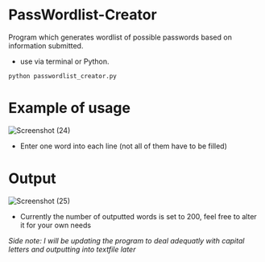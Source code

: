 # PassWordlist-Creator
Program which generates wordlist of possible passwords based on information submitted.
- use via terminal or Python.
```
python passwordlist_creator.py
```
# Example of usage
![Screenshot (24)](https://user-images.githubusercontent.com/72461989/147858435-5fd1ea5c-9714-43a5-b469-5a7c4dc001bf.png)
- Enter one word into each line (not all of them have to be filled)

# Output
![Screenshot (25)](https://user-images.githubusercontent.com/72461989/147858504-a7973052-70be-4b9c-940b-320cce06f4c5.png)
- Currently the number of outputted words is set to 200, feel free to alter it for your own needs

_Side note: I will be updating the program to deal adequatly with capital letters and outputting into textfile later_ 
